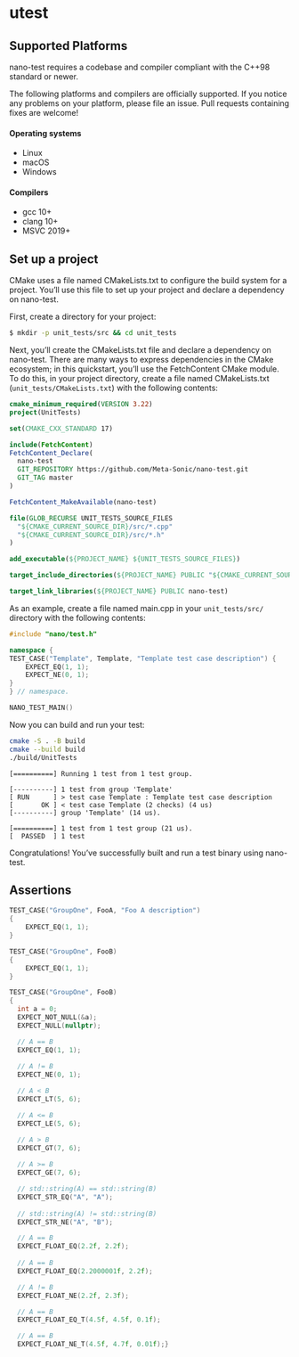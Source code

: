 # utest

## Supported Platforms

nano-test requires a codebase and compiler compliant with the C++98 standard or newer.

The following platforms and compilers are officially supported.
If you notice any problems on your platform, please file an issue.
Pull requests containing fixes are welcome!

#### Operating systems
* Linux
* macOS
* Windows

#### Compilers
* gcc 10+
* clang 10+
* MSVC 2019+

## Set up a project

CMake uses a file named CMakeLists.txt to configure the build system for a project.
You’ll use this file to set up your project and declare a dependency on nano-test.

First, create a directory for your project:

```bash
$ mkdir -p unit_tests/src && cd unit_tests
```

Next, you’ll create the CMakeLists.txt file and declare a dependency on nano-test. There are many ways to express dependencies in the CMake ecosystem; in this quickstart, you’ll use the FetchContent CMake module. To do this, in your project directory, create a file named CMakeLists.txt (`unit_tests/CMakeLists.txt`) with the following contents:

```cmake
cmake_minimum_required(VERSION 3.22)
project(UnitTests)

set(CMAKE_CXX_STANDARD 17)

include(FetchContent)
FetchContent_Declare(
  nano-test
  GIT_REPOSITORY https://github.com/Meta-Sonic/nano-test.git
  GIT_TAG master
)

FetchContent_MakeAvailable(nano-test)

file(GLOB_RECURSE UNIT_TESTS_SOURCE_FILES
  "${CMAKE_CURRENT_SOURCE_DIR}/src/*.cpp"
  "${CMAKE_CURRENT_SOURCE_DIR}/src/*.h"
)

add_executable(${PROJECT_NAME} ${UNIT_TESTS_SOURCE_FILES})

target_include_directories(${PROJECT_NAME} PUBLIC "${CMAKE_CURRENT_SOURCE_DIR}/src")

target_link_libraries(${PROJECT_NAME} PUBLIC nano-test)
```

As an example, create a file named main.cpp in your `unit_tests/src/` directory with the following contents:

```cpp
#include "nano/test.h"

namespace {
TEST_CASE("Template", Template, "Template test case description") {
    EXPECT_EQ(1, 1);
    EXPECT_NE(0, 1);
}
} // namespace.

NANO_TEST_MAIN()
```

Now you can build and run your test:

```bash
cmake -S . -B build
cmake --build build
./build/UnitTests 
```

```terminal
[==========] Running 1 test from 1 test group.

[----------] 1 test from group 'Template'
[ RUN      ] > test case Template : Template test case description
[       OK ] < test case Template (2 checks) (4 us)
[----------] group 'Template' (14 us). 

[==========] 1 test from 1 test group (21 us).
[  PASSED  ] 1 test
```
Congratulations! You’ve successfully built and run a test binary using nano-test.


## Assertions

```cpp
TEST_CASE("GroupOne", FooA, "Foo A description")
{
    EXPECT_EQ(1, 1);
}

TEST_CASE("GroupOne", FooB)
{
    EXPECT_EQ(1, 1);
}
```


```cpp
TEST_CASE("GroupOne", FooB)
{
  int a = 0;
  EXPECT_NOT_NULL(&a);
  EXPECT_NULL(nullptr);

  // A == B
  EXPECT_EQ(1, 1);
  
  // A != B
  EXPECT_NE(0, 1);

  // A < B
  EXPECT_LT(5, 6);

  // A <= B
  EXPECT_LE(5, 6);

  // A > B
  EXPECT_GT(7, 6);
  
  // A >= B
  EXPECT_GE(7, 6);

  // std::string(A) == std::string(B)
  EXPECT_STR_EQ("A", "A");
  
  // std::string(A) != std::string(B)
  EXPECT_STR_NE("A", "B");

  // A == B
  EXPECT_FLOAT_EQ(2.2f, 2.2f);
  
  // A == B
  EXPECT_FLOAT_EQ(2.2000001f, 2.2f);

  // A != B
  EXPECT_FLOAT_NE(2.2f, 2.3f);

  // A == B
  EXPECT_FLOAT_EQ_T(4.5f, 4.5f, 0.1f);

  // A == B
  EXPECT_FLOAT_NE_T(4.5f, 4.7f, 0.01f);}
```
